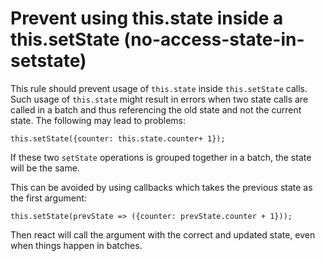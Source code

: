 # Prevent using this.state inside a this.setState (no-access-state-in-setstate)

This rule should prevent usage of `this.state` inside `this.setState` calls. 
Such usage of `this.state` might result in errors when two state calls are
called in a batch and thus referencing the old state and not the current
state. The following may lead to problems:

```
this.setState({counter: this.state.counter+ 1});
```

If these two `setState` operations is grouped together in a batch, the state 
will be the same.

This can be avoided by using callbacks which takes the previous state
as the first argument:

```  
this.setState(prevState => ({counter: prevState.counter + 1}));
```

Then react will call the argument with the correct and updated state, 
even when things happen in batches. 